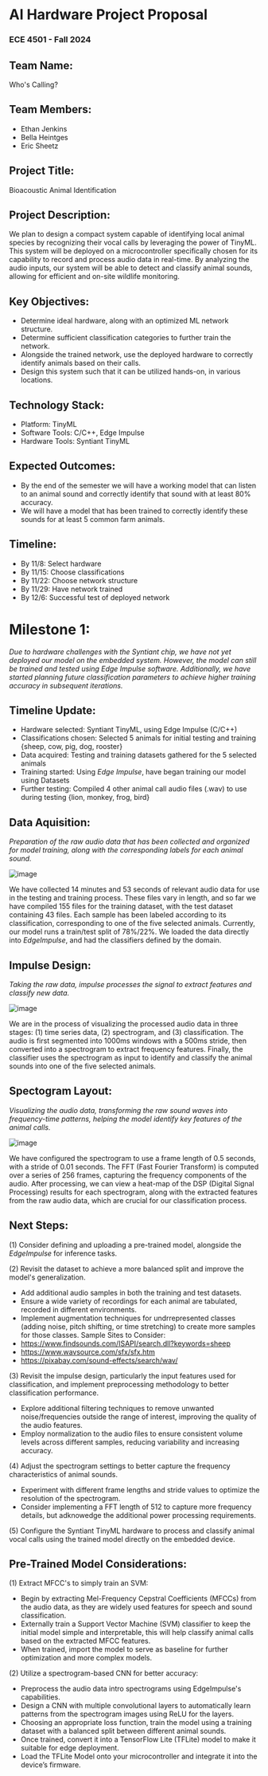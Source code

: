 # AI Hardware Project Proposal
### ECE 4501 - Fall 2024

## Team Name: 
Who's Calling?

## Team Members:
- Ethan Jenkins
- Bella Heintges
- Eric Sheetz

## Project Title:
Bioacoustic Animal Identification

## Project Description:
We plan to design a compact system capable of identifying local animal species by recognizing their vocal calls by leveraging the power of TinyML. This system will be deployed on a microcontroller specifically chosen for its capability to record and process audio data in real-time. By analyzing the audio inputs, our system will be able to detect and classify animal sounds, allowing for efficient and on-site wildlife monitoring.

## Key Objectives:
- Determine ideal hardware, along with an optimized ML network structure. 
- Determine sufficient classification categories to further train the network. 
- Alongside the trained network, use the deployed hardware to correctly identify animals based on their calls.
- Design this system such that it can be utilized hands-on, in various locations.

## Technology Stack:
- Platform: TinyML 
- Software Tools: C/C++, Edge Impulse
- Hardware Tools: Syntiant TinyML

## Expected Outcomes:
- By the end of the semester we will have a working model that can listen to an animal sound and correctly identify that sound with at least 80% accuracy.
- We will have a model that has been trained to correctly identify these sounds for at least 5 common farm animals.

## Timeline:
 - By 11/8: Select hardware
 - By 11/15: Choose classifications
 - By 11/22: Choose network structure
 - By 11/29: Have network trained
 - By 12/6: Successful test of deployed network



# Milestone 1:
*Due to hardware challenges with the Syntiant chip, we have not yet deployed our model on the embedded system. However, the model can still be trained and tested using Edge Impulse software. Additionally, we have started planning future classification parameters to achieve higher training accuracy in subsequent iterations.*

## Timeline Update:
- Hardware selected: Syntiant TinyML, using Edge Impulse (C/C++)
- Classifications chosen: Selected 5 animals for initial testing and training {sheep, cow, pig, dog, rooster}
- Data acquired: Testing and training datasets gathered for the 5 selected animals
- Training started: Using *Edge Impulse*, have began training our model using Datasets
- Further testing: Compiled 4 other animal call audio files (.wav) to use during testing {lion, monkey, frog, bird}

## Data Aquisition:
*Preparation of the raw audio data that has been collected and organized for model training, along with the corresponding labels for each animal sound.*

![image](https://github.com/user-attachments/assets/0d94ba61-5a99-4302-973c-db4e6b0c4040)

We have collected 14 minutes and 53 seconds of relevant audio data for use in the testing and training process. These files vary in length, and so far we have compiled 155 files for the training dataset, with the test dataset containing 43 files. Each sample has been labeled according to its classification, corresponding to one of the five selected animals. Currently, our model runs a train/test split of 78%/22%. We loaded the data directly into *EdgeImpulse*, and had the classifiers defined by the domain.

## Impulse Design:
*Taking the raw data, impulse processes the signal to extract features and classify new data.*

![image](https://github.com/user-attachments/assets/272dc8c8-48f1-49b8-8c88-287356465e72)

We are in the process of visualizing the processed audio data in three stages: (1) time series data, (2) spectrogram, and (3) classification. The audio is first segmented into 1000ms windows with a 500ms stride, then converted into a spectrogram to extract frequency features. Finally, the classifier uses the spectrogram as input to identify and classify the animal sounds into one of the five selected animals.

## Spectogram Layout:
*Visualizing the audio data, transforming the raw sound waves into frequency-time patterns, helping the model identify key features of the animal calls.*

![image](https://github.com/user-attachments/assets/3d01fa20-b21e-4c97-aee7-34042e5b23cc)

We have configured the spectrogram to use a frame length of 0.5 seconds, with a stride of 0.01 seconds. The FFT (Fast Fourier Transform) is computed over a series of 256 frames, capturing the frequency components of the audio. After processing, we can view a heat-map of the DSP (Digital Signal Processing) results for each spectrogram, along with the extracted features from the raw audio data, which are crucial for our classification process.

## Next Steps:
(1) Consider defining and uploading a pre-trained model, alongside the *EdgeImpulse* for inference tasks.

(2) Revisit the dataset to achieve a more balanced split and improve the model's generalization.
- Add additional audio samples in both the training and test datasets.
- Ensure a wide variety of recordings for each animal are tabulated, recorded in different environments.
- Implement augmentation techniques for undrrepresented classes (adding noise, pitch shifting, or time stretching) to create more samples for those classes.
Sample Sites to Consider:
- https://www.findsounds.com/ISAPI/search.dll?keywords=sheep
- https://www.wavsource.com/sfx/sfx.htm
- https://pixabay.com/sound-effects/search/wav/
  
(3) Revisit the impulse design, particularly the input features used for classification, and implement preprocessing methodology to better classification performance. 
- Explore additional filtering techniques to remove unwanted noise/frequencies outside the range of interest, improving the quality of the audio features.
- Employ normalization to the audio files to ensure consistent volume levels across different samples, reducing variability and increasing accuracy.

(4) Adjust the spectrogram settings to better capture the frequency characteristics of animal sounds.
- Experiment with different frame lengths and stride values to optimize the resolution of the spectrogram.
- Consider implementing a FFT length of 512 to capture more frequency details, but adknowedge the additional power processing requirements.

(5) Configure the Syntiant TinyML hardware to process and classify animal vocal calls using the trained model directly on the embedded device.

## Pre-Trained Model Considerations:
(1) Extract MFCC's to simply train an SVM:
- Begin by extracting Mel-Frequency Cepstral Coefficients (MFCCs) from the audio data, as they are widely used features for speech and sound classification.
- Externally train a Support Vector Machine (SVM) classifier to keep the initial model simple and interpretable, this will help classify animal calls based on the extracted MFCC features.
- When trained, import the model to serve as baseline for further optimization and more complex models.

(2) Utilize a spectrogram-based CNN for better accuracy:
- Preprocess the audio data intro spectrograms using EdgeImpulse's capabilities.
- Design a CNN with multiple convolutional layers to automatically learn patterns from the spectrogram images using ReLU for the layers.
- Choosing an appropriate loss function, train the model using a training dataset with a balanced split between different animal sounds.
- Once trained, convert it into a TensorFlow Lite (TFLite) model to make it suitable for edge deployment.
- Load the TFLite Model onto your microcontroller and integrate it into the device’s firmware.
